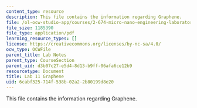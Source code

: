 ```yaml
---
content_type: resource
description: This file contains the information regarding Graphene.
file: /ol-ocw-studio-app/courses/2-674-micro-nano-engineering-laboratory-spring-2016/6cabf325714f538b02a22b80199d8e20_MIT2_674S16_LabNote11.pdf
file_size: 1185390
file_type: application/pdf
learning_resource_types: []
license: https://creativecommons.org/licenses/by-nc-sa/4.0/
ocw_type: OCWFile
parent_title: Lab Notes
parent_type: CourseSection
parent_uid: d3b07c27-e5d4-8d13-b9ff-06afa6ce12b9
resourcetype: Document
title: Lab 11 Graphene
uid: 6cabf325-714f-538b-02a2-2b80199d8e20
---
```

This file contains the information regarding Graphene.